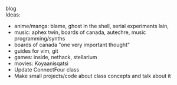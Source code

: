blog
<br>
Ideas:
 - anime/manga: blame, ghost in the shell, serial experiments lain, 
 - music: aphex twin, boards of canada, autechre, music programming/synths
 - boards of canada "one very important thought"
 - guides for vim, git
 - games: inside, nethack, stellarium
 - movies: Koyaanisqatsi
 - Update ConnectFour class
 - Make small projects/code about class concepts and talk about it
